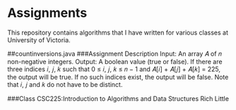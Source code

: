 # Assignments
This repository contains algorithms that I have written for various classes at University of Victoria.

##countinversions.java
###Assignment Description
Input: An array 𝐴 of 𝑛 non-negative integers.
Output: A boolean value (true or false). If there are three indices 𝑖, 𝑗, 𝑘 such that 0 ≤ 𝑖, 𝑗, 𝑘 ≤
𝑛 − 1 and 𝐴[𝑖] + 𝐴[𝑗] + 𝐴[𝑘] = 225, the output will be true. If no such indices exist, the output will be false. Note that 𝑖, 𝑗 and 𝑘 do not have to be distinct.

###Class
CSC225:Introduction to Algorithms and Data Structures
Rich Little
